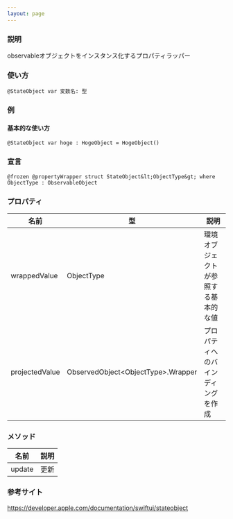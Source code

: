 ```yaml
---
layout: page
---
```


### 説明

observableオブジェクトをインスタンス化するプロパティラッパー

### 使い方

    @StateObject var 変数名: 型

### 例

#### 基本的な使い方

    @StateObject var hoge : HogeObject = HogeObject()

### 宣言

    @frozen @propertyWrapper struct StateObject&lt;ObjectType&gt; where ObjectType : ObservableObject

### プロパティ

| 名前             | 型                                  | 説明                 |
| -------------- | ---------------------------------- | ------------------ |
| wrappedValue   | ObjectType                         | 環境オブジェクトが参照する基本的な値 |
| projectedValue | ObservedObject&lt;ObjectType&gt;.Wrapper | プロパティへのバインディングを作成  |

### メソッド

| 名前     | 説明  |
| ------ | --- |
| update | 更新  |

### 参考サイト

<https://developer.apple.com/documentation/swiftui/stateobject>
